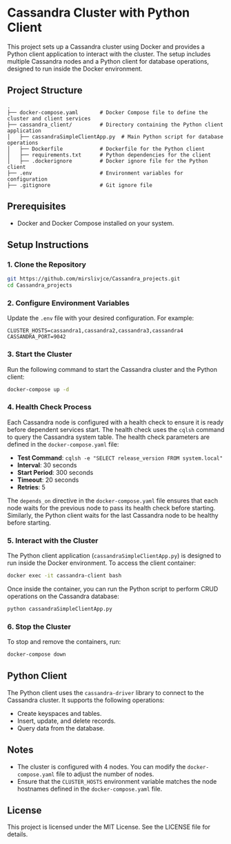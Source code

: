 # Cassandra Cluster with Python Client

This project sets up a Cassandra cluster using Docker and provides a Python client application to interact with the cluster. The setup includes multiple Cassandra nodes and a Python client for database operations, designed to run inside the Docker environment.

## Project Structure

```
.
├── docker-compose.yaml       # Docker Compose file to define the cluster and client services
├── cassandra_client/         # Directory containing the Python client application
│   ├── cassandraSimpleClientApp.py  # Main Python script for database operations
│   ├── Dockerfile            # Dockerfile for the Python client
│   ├── requirements.txt      # Python dependencies for the client
│   ├── .dockerignore         # Docker ignore file for the Python client
├── .env                      # Environment variables for configuration
├── .gitignore                # Git ignore file
```

## Prerequisites

- Docker and Docker Compose installed on your system.

## Setup Instructions

### 1. Clone the Repository

```bash
git https://github.com/mirslivjce/Cassandra_projects.git
cd Cassandra_projects
```

### 2. Configure Environment Variables

Update the `.env` file with your desired configuration. For example:

```
CLUSTER_HOSTS=cassandra1,cassandra2,cassandra3,cassandra4
CASSANDRA_PORT=9042
```

### 3. Start the Cluster

Run the following command to start the Cassandra cluster and the Python client:

```bash
docker-compose up -d
```

### 4. Health Check Process

Each Cassandra node is configured with a health check to ensure it is ready before dependent services start. The health check uses the `cqlsh` command to query the Cassandra system table. The health check parameters are defined in the `docker-compose.yaml` file:

- **Test Command**: `cqlsh -e "SELECT release_version FROM system.local"`
- **Interval**: 30 seconds
- **Start Period**: 300 seconds
- **Timeout**: 20 seconds
- **Retries**: 5

The `depends_on` directive in the `docker-compose.yaml` file ensures that each node waits for the previous node to pass its health check before starting. Similarly, the Python client waits for the last Cassandra node to be healthy before starting.

### 5. Interact with the Cluster

The Python client application (`cassandraSimpleClientApp.py`) is designed to run inside the Docker environment. To access the client container:

```bash
docker exec -it cassandra-client bash
```

Once inside the container, you can run the Python script to perform CRUD operations on the Cassandra database:

```bash
python cassandraSimpleClientApp.py
```

### 6. Stop the Cluster

To stop and remove the containers, run:

```bash
docker-compose down
```

## Python Client

The Python client uses the `cassandra-driver` library to connect to the Cassandra cluster. It supports the following operations:

- Create keyspaces and tables.
- Insert, update, and delete records.
- Query data from the database.

## Notes

- The cluster is configured with 4 nodes. You can modify the `docker-compose.yaml` file to adjust the number of nodes.
- Ensure that the `CLUSTER_HOSTS` environment variable matches the node hostnames defined in the `docker-compose.yaml` file.

## License

This project is licensed under the MIT License. See the LICENSE file for details.